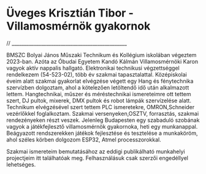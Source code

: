# Üveges Krisztián Tibor - Villamosmérnök gyakornok

 // _______________________________________________

  BMSZC Bolyai János Műszaki Technikum és Kollégium iskolában végeztem 2023-ban. Azóta az Óbudai Egyetem Kandó Kálmán Villamosmérnöki Karon vagyok aktív nappalis hallgató.
Elektronikai technikusi végzettséggel rendelkezem (54-523-02), több év szakmai tapasztalattal. Középiskolai éveim alatt szakmai gyakorlat elvégzése végett egy Hang és fénytechnika szervízben dolgoztam, ahol a kötelezően letöltendő idő után alkalmazott lettem. Hangtechnikai, műszer és méréstechnikai ismereteimre ott tettem szert, DJ pultok, mixerek, DMX pultok és robot lámpák szervízelése alatt. Technikum elvégzésével szert tettem PLC ismeretekre, OMRON,Schneider vezérlőkkel foglalkoztam. Szakmai versenyeken,OSZTV, forrasztás, szakmai rendezényeken részt veszek. Jelenleg Budapesten egy szabaduló szobának vagyok a játékfejlesztő villamosmérnök gyakornoka, heti egy munkanappal. Beágyazott rendszerekken játékok fejlesztése és tesztelése a  munkaköröm, ahol széles körben dolgozom ESP32, Atmel processzorokkal. 

Szakmai ismereteim bemutatásához az eddigi publikálható munkahelyi projectjeim itt találhatóak meg. Felhasználásuk csak szerzői engedéllyel lehetséges. 
